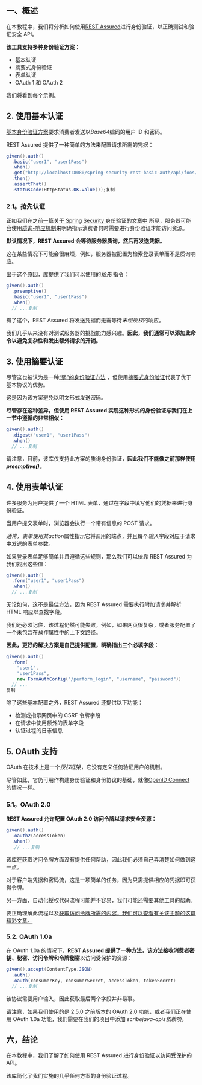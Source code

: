 ## 一、概述

在本教程中，我们将分析如何使用[REST Assured](https://www.baeldung.com/rest-assured-tutorial)进行身份验证，以正确测试和验证安全
API。

**该工具支持多种身份验证方案**：

- 基本认证
- 摘要式身份验证
- 表单认证
- OAuth 1 和 OAuth 2

我们将看到每个示例。

## 2. 使用基本认证

[基本身份验证方案](https://tools.ietf.org/html/rfc7617)要求消费者发送以*Base64*编码的用户 ID 和密码。

REST Assured 提供了一种简单的方法来配置请求所需的凭据：

```java
given().auth()
  .basic("user1", "user1Pass")
  .when()
  .get("http://localhost:8080/spring-security-rest-basic-auth/api/foos/1")
  .then()
  .assertThat()
  .statusCode(HttpStatus.OK.value());复制
```

### 2.1。抢先认证

正如我们在[之前一篇关于 Spring Security 身份验证的文章中](https://www.baeldung.com/spring-security-basic-authentication#usage)
所见，服务器可能会使用[质询-响应机制](https://tools.ietf.org/html/rfc2617#section-1.2)来明确指示消费者何时需要进行身份验证才能访问资源。

**默认情况下，REST Assured 会等待服务器质询，然后再发送凭据。**

这在某些情况下可能会很麻烦，例如，服务器被配置为检索登录表单而不是质询响应。

出于这个原因，库提供了我们可以使用的*抢先* 指令：

```java
given().auth()
  .preemptive()
  .basic("user1", "user1Pass")
  .when()
  // ...复制
```

有了这个，REST Assured 将发送凭据而无需等待*未经授权*的响应。

我们几乎从来没有对测试服务器的挑战能力感兴趣。**因此，我们通常可以添加此命令以避免复杂性和发出额外请求的开销。**

## 3. 使用摘要认证

尽管这也被认为是一种[“弱”的身份验证方法](https://tools.ietf.org/html/rfc2617#section-4.4)
，但使用[摘要式身份验证](https://tools.ietf.org/html/rfc7616)代表了优于基本协议的优势。

这是因为该方案避免以明文形式发送密码。

**尽管存在这种差异，但使用 REST Assured 实现这种形式的身份验证与我们在上一节中遵循的非常相似：**

```java
given().auth()
  .digest("user1", "user1Pass")
  .when()
  // ...复制
```

请注意，目前，该库仅支持此方案的质询身份验证，**因此我们不能像之前那样使用 *preemptive()*。**

## 4. 使用表单认证

许多服务为用户提供了一个 HTML 表单，通过在字段中填写他们的凭据来进行身份验证。

当用户提交表单时，浏览器会执行一个带有信息的 POST 请求。

*通常，表单使用其action*属性指示它将调用的端点，并且每个*输入*字段对应于请求中发送的表单参数。

如果登录表单足够简单并且遵循这些规则，那么我们可以依靠 REST Assured 为我们找出这些值：

```java
given().auth()
  .form("user1", "user1Pass")
  .when()
  // ...复制
```

无论如何，这不是最佳方法，因为 REST Assured 需要执行附加请求并解析 HTML 响应以查找字段。

我们还必须记住，该过程仍然可能失败，例如，如果网页很复杂，或者服务配置了一个未包含在*操作*属性中的上下文路径。

**因此，更好的解决方案是自己提供配置，明确指出三个必填字段：**

```java
given().auth()
  .form(
    "user1",
    "user1Pass",
    new FormAuthConfig("/perform_login", "username", "password"))
  // ...
复制
```

除了这些基本配置之外，REST Assured 还提供以下功能：

- 检测或指示网页中的 CSRF 令牌字段
- 在请求中使用额外的表单字段
- 认证过程的日志信息

## 5. OAuth 支持

OAuth 在技术上是一个*授权*框架，它没有定义任何验证用户的机制。

尽管如此，它仍可用作构建身份验证和身份协议的基础，就像[OpenID Connect](https://www.baeldung.com/spring-security-openid-connect)
的情况一样。

### 5.1。OAuth 2.0

**REST Assured 允许配置 OAuth 2.0 访问令牌以请求安全资源：**

```java
given().auth()
  .oauth2(accessToken)
  .when()
  .// ...复制
```

该库在获取访问令牌方面没有提供任何帮助，因此我们必须自己弄清楚如何做到这一点。

对于客户端凭据和密码流，这是一项简单的任务，因为只需提供相应的凭据即可获得令牌。

另一方面，自动化授权代码流程可能并不容易，我们可能还需要其他工具的帮助。

要正确理解此流程以及[获取访问令牌所需的内容，我们可以查看有关该主题的这篇精彩文章。](https://www.baeldung.com/spring-security-oauth-authorization-code-flow)

### 5.2. OAuth 1.0a

在 OAuth 1.0a 的情况下，**REST Assured 提供了一种方法，该方法接收消费者密钥、秘密、访问令牌和令牌秘密**以访问受保护的资源：

```java
given().accept(ContentType.JSON)
  .auth()
  .oauth(consumerKey, consumerSecret, accessToken, tokenSecret)
  // ...复制
```

该协议需要用户输入，因此获取最后两个字段并非易事。

请注意，如果我们使用的是 2.5.0 之前版本的 OAuth 2.0 功能，或者我们正在使用 OAuth 1.0a 功能，我们需要在我们的项目中添加
*scribejava-apis依赖项。*

## 六，结论

在本教程中，我们了解了如何使用 REST Assured 进行身份验证以访问受保护的 API。

该库简化了我们实施的几乎任何方案的身份验证过程。
